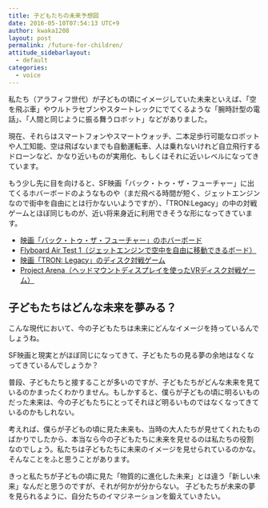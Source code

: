 ```yaml
---
title: 子どもたちの未来予想図
date: 2016-05-10T07:54:13 UTC+9
author: kwaka1208
layout: post
permalink: /future-for-children/
attitude_sidebarlayout:
  - default
categories:
  - voice
---
```

私たち（アラフィフ世代）が子どもの頃にイメージしていた未来といえば、「空を飛ぶ車」やウルトラセブンやスタートレックにでてくるような「腕時計型の電話」、「人間と同じように振る舞うロボット」などがありました。

現在、それらはスマートフォンやスマートウォッチ、二本足歩行可能なロボットや人工知能、空は飛ばないまでも自動運転車、人は乗れないけれど自立飛行するドローンなど、かなり近いものが実用化、もしくはそれに近いレベルになってきています。

もう少し先に目を向けると、SF映画「バック・トゥ・ザ・フューチャー」に出てくるホバーボードのようなものや（まだ飛べる時間が短く、ジェットエンジンなので街中を自由にとは行かないいようですが）、「TRON:Legacy」の中の対戦ゲームとほぼ同じものが、近い将来身近に利用できそうな形になってきています。

- [映画「バック・トゥ・ザ・フューチャー」のホバーボード](https://youtu.be/TkyLnWm1iCs)
- [Flyboard Air Test 1（ジェットエンジンで空中を自由に移動できるボード）](https://youtu.be/KEDrMriKsFM)
- [映画「TRON: Legacy」のディスク対戦ゲーム](https://youtu.be/a2H6TRdHF_s)
- [Project Arena（ヘッドマウントディスプレイを使ったVRディスク対戦ゲーム）](https://youtu.be/SIfGuPW_mMs)

## 子どもたちはどんな未来を夢みる？
こんな現代において、今の子どもたちは未来にどんなイメージを持っているんでしょうね。

SF映画と現実とがほぼ同じになってきて、子どもたちの見る夢の余地はなくなってきているんでしょうか？

普段、子どもたちと接することが多いのですが、子どもたちがどんな未来を見ているのかまったくわかりません。もしかすると、僕らが子どもの頃に明るいものだった未来は、今の子どもたちにとってそれほど明るいものではなくなってきているのかもしれない。

考えれば、僕らが子どもの頃に見た未来も、当時の大人たちが見せてくれたものばかりでしたから、本当なら今の子どもたちに未来を見せるのは私たちの役割なのでしょう。私たちは子どもたちに未来のイメージを見せられているのかな。そんなことをふと思うことがあります。

きっと私たちが子どもの頃に見た「物質的に進化した未来」とは違う「新しい未来」なんだと思うのですが、それが何かが分からない。
子どもたちが未来の夢を見られるように、自分たちのイマジネーションを鍛えていきたい。